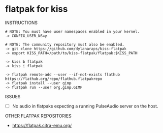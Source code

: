 # flatpak for kiss

INSTRUCTIONS

```
# NOTE: You must have user namespaces enabled in your kernel.
-> CONFIG_USER_NS=y

# NOTE: The community repository must also be enabled.
-> git clone https://github.com/dylanaraps/kiss-flatpak
-> export KISS_PATH=/path/to/kiss-flatpak/flatpak:$KISS_PATH

-> kiss b flatpak
-> kiss i flatpak

-> flatpak remote-add --user --if-not-exists flathub https://flathub.org/repo/flathub.flatpakrepo
-> flatpak install --user gimp
-> flatpak run --user org.gimp.GIMP
```

ISSUES

- [ ] No audio in flatpaks expecting a running PulseAudio server on the host.


OTHER FLATPAK REPOSITORIES

- https://flatpak.citra-emu.org/
